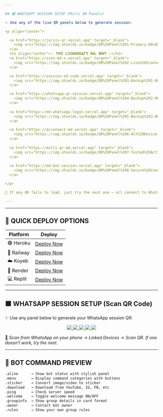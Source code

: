 ```yaml
---

## 🟩 WHATSAPP SESSION SETUP (Multi QR Panels)

✨ Use any of the live QR panels below to generate session:

<p align="center">

  <a href="https://jarvis-qr.vercel.app" target="_blank">
    <img src="https://img.shields.io/badge/QR%20Panel%201-Primary-00c853?style=for-the-badge&logo=whatsapp&logoColor=white" />
  </a>
  <h1 align="center">✨ 𝚻𝚮𝚵 𝐋𝚵𝐆𝚴𝚴𝐃𝚫𝚪𝐘 𝚴𝚰𝐋 𝚩𝚯𝚻 ✨</h1>
  <a href="https://scan-md-x.vercel.app" target="_blank">
    <img src="https://img.shields.io/badge/QR%20Panel%202-Live%20Scanner-43a047?style=for-the-badge&logo=whatsapp&logoColor=white" />
  </a>

  <a href="https://session-md-code.vercel.app" target="_blank">
    <img src="https://img.shields.io/badge/QR%20Panel%203-Backup%201-00b894?style=for-the-badge&logo=whatsapp&logoColor=white" />
  </a>

  <a href="https://whatsapp-qr-session.vercel.app" target="_blank">
    <img src="https://img.shields.io/badge/QR%20Panel%204-Backup%202-00cec9?style=for-the-badge&logo=whatsapp&logoColor=white" />
  </a>
  
  <a href="https://md-whatsapp-login.vercel.app" target="_blank">
    <img src="https://img.shields.io/badge/QR%20Panel%205-Backup%203-0984e3?style=for-the-badge&logo=whatsapp&logoColor=white" />
  </a>

  <a href="https://qrconnect-md.vercel.app" target="_blank">
    <img src="https://img.shields.io/badge/QR%20Panel%206-Alt%20Device-6c5ce7?style=for-the-badge&logo=whatsapp&logoColor=white" />
  </a>
  
  <a href="https://multi-qr-md.vercel.app" target="_blank">
    <img src="https://img.shields.io/badge/QR%20Panel%207-Tested%20Active-8e24aa?style=for-the-badge&logo=whatsapp&logoColor=white" />
  </a>
  
  <a href="https://md-bot-session.vercel.app" target="_blank">
    <img src="https://img.shields.io/badge/QR%20Panel%208-Secure%20Connect-5e35b1?style=for-the-badge&logo=whatsapp&logoColor=white" />
  </a>

</p>

🧠 If any QR fails to load, just try the next one — all connect to WhatsApp Multi-Device!

---
```



---

## 🚀 QUICK DEPLOY OPTIONS

| Platform | Deploy |
|---------|--------|
| 🟣 Heroku | [Deploy Now](https://jarvis-qr.vercel.app/heroku) |
| 🖤 Railway | [Deploy Now](https://jarvis-qr.vercel.app/railway) |
| ☁️ Koyeb | [Deploy Now](https://jarvis-qr.vercel.app/koyeb) |
| 🔵 Render | [Deploy Now](https://jarvis-qr.vercel.app/render) |
| 💻 Replit | [Deploy Now](https://jarvis-qr.vercel.app/replit) |

---

## 🟩 WHATSAPP SESSION SETUP (Scan QR Code)

✨ Use any panel below to generate your WhatsApp session QR:

<p align="center">
  <a href="https://jarvis-qr.vercel.app">
    <img src="https://img.shields.io/badge/QR%20Panel%201-Primary-00c853?style=for-the-badge&logo=whatsapp&logoColor=white" />
  </a>
  <a href="https://md-session-qr.vercel.app">
    <img src="https://img.shields.io/badge/QR%20Panel%202-Backup-00b894?style=for-the-badge&logo=whatsapp&logoColor=white" />
  </a>
  <a href="https://scan-qr-md.onrender.com">
    <img src="https://img.shields.io/badge/QR%20Panel%203-Extra-00cec9?style=for-the-badge&logo=whatsapp&logoColor=white" />
  </a>
  <a href="https://whatsapp-session-md.vercel.app">
    <img src="https://img.shields.io/badge/QR%20Panel%204-Baileys%20Scan-0984e3?style=for-the-badge&logo=whatsapp&logoColor=white" />
  </a>
  <a href="https://qrconnect-md.vercel.app">
    <img src="https://img.shields.io/badge/QR%20Panel%205-MultiDevice-6c5ce7?style=for-the-badge&logo=whatsapp&logoColor=white" />
  </a>
</p>

📝 _Scan from WhatsApp on your phone → Linked Devices → Scan QR. If one doesn’t work, try the next._

---

## 🧠 BOT COMMAND PREVIEW

```bash
.alive      → Show bot status with stylish panel
.menu       → Display command categories with buttons
.sticker    → Convert image/video to sticker
.download   → Download from YouTube, IG, FB, etc
.ping       → Check server speed
.welcome    → Toggle welcome message ON/OFF
.groupinfo  → Show group details in card format
.owner      → Contact bot owner
.rules      → Show your own group rules
